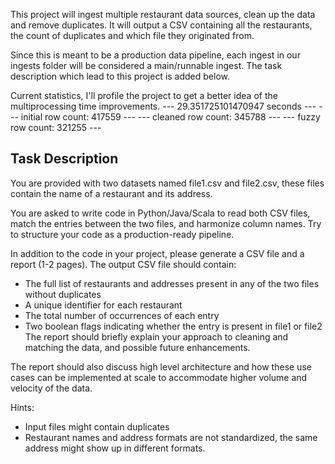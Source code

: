 This project will ingest multiple restaurant data sources, clean up the data and remove duplicates. It will output a CSV containing all the restaurants, the count of duplicates and which file they originated from.

Since this is meant to be a production data pipeline, each ingest in our ingests folder will be considered a main/runnable ingest. The task description which lead to this project is added below.

Current statistics, I'll profile the project to get a better idea of the multiprocessing time improvements.
--- 29.351725101470947 seconds ---
--- initial row count: 417559 ---
--- cleaned row count: 345788 ---
--- fuzzy row count: 321255 ---

## Task Description
You are provided with two datasets named file1.csv and file2.csv, these files contain the name
of a restaurant and its address.

You are asked to write code in Python/Java/Scala to read both CSV files, match the entries
between the two files, and harmonize column names. Try to structure your code as a
production-ready pipeline.

In addition to the code in your project, please generate a CSV file and a report (1-2 pages).
The output CSV file should contain:
 - The full list of restaurants and addresses present in any of the two files without
duplicates
 - A unique identifier for each restaurant
 - The total number of occurrences of each entry
 - Two boolean flags indicating whether the entry is present in file1 or file2
The report should briefly explain your approach to cleaning and matching the data, and possible
future enhancements.

The report should also discuss high level architecture and how these use cases can be
implemented at scale to accommodate higher volume and velocity of the data.

Hints:
 - Input files might contain duplicates
 - Restaurant names and address formats are not standardized, the same address might
show up in different formats.